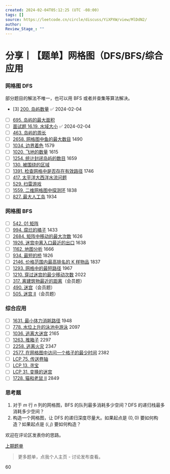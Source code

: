 ```yaml
---
created: 2024-02-04T05:12:25 (UTC -08:00)
tags: []
source: https://leetcode.cn/circle/discuss/YiXPXW/view/MlDdN2/
author: 
Review_Stage_: ""
---
```


# 分享丨【题单】网格图（DFS/BFS/综合应用
### 网格图 DFS

部分题目的解法不唯一，也可以用 BFS 或者并查集等算法解决。

- [3] [200\. 岛屿数量](https://leetcode.cn/problems/number-of-islands/) ✅ 2024-02-04
- [ ] [695\. 岛屿的最大面积](https://leetcode.cn/problems/max-area-of-island/)
- [ ] [面试题 16.19. 水域大小](https://leetcode.cn/problems/pond-sizes-lcci/) ✅ 2024-02-04
- [ ] [463\. 岛屿的周长](https://leetcode.cn/problems/island-perimeter/)
- [ ] [2658\. 网格图中鱼的最大数目](https://leetcode.cn/problems/maximum-number-of-fish-in-a-grid/) 1490
- [ ] [1034\. 边界着色](https://leetcode.cn/problems/coloring-a-border/) 1579
- [ ] [1020\. 飞地的数量](https://leetcode.cn/problems/number-of-enclaves/) 1615
- [ ] [1254\. 统计封闭岛屿的数目](https://leetcode.cn/problems/number-of-closed-islands/) 1659
- [ ] [130\. 被围绕的区域](https://leetcode.cn/problems/surrounded-regions/)
- [ ] [1391\. 检查网格中是否存在有效路径](https://leetcode.cn/problems/check-if-there-is-a-valid-path-in-a-grid/) 1746
- [ ] [417\. 太平洋大西洋水流问题](https://leetcode.cn/problems/pacific-atlantic-water-flow/)
- [ ] [529\. 扫雷游戏](https://leetcode.cn/problems/minesweeper/)
- [ ] [1559\. 二维网格图中探测环](https://leetcode.cn/problems/detect-cycles-in-2d-grid/) 1838
- [ ] [827\. 最大人工岛](https://leetcode.cn/problems/making-a-large-island/) 1934

### 网格图 BFS

- [ ] [542\. 01 矩阵](https://leetcode.cn/problems/01-matrix/)
- [ ] [994\. 腐烂的橘子](https://leetcode.cn/problems/rotting-oranges/) 1433
- [ ] [2684\. 矩阵中移动的最大次数](https://leetcode.cn/problems/maximum-number-of-moves-in-a-grid/) 1626
- [ ] [1926\. 迷宫中离入口最近的出口](https://leetcode.cn/problems/nearest-exit-from-entrance-in-maze/) 1638
- [ ] [1162\. 地图分析](https://leetcode.cn/problems/as-far-from-land-as-possible/) 1666
- [ ] [934\. 最短的桥](https://leetcode.cn/problems/shortest-bridge/) 1826
- [ ] [2146\. 价格范围内最高排名的 K 样物品](https://leetcode.cn/problems/k-highest-ranked-items-within-a-price-range/) 1837
- [ ] [1293\. 网格中的最短路径](https://leetcode.cn/problems/shortest-path-in-a-grid-with-obstacles-elimination/) 1967
- [ ] [1210\. 穿过迷宫的最少移动次数](https://leetcode.cn/problems/minimum-moves-to-reach-target-with-rotations/) 2022
- [ ] [317\. 离建筑物最近的距离](https://leetcode.cn/problems/shortest-distance-from-all-buildings/)（会员题）
- [ ] [490\. 迷宫](https://leetcode.cn/problems/the-maze/)（会员题）
- [ ] [505\. 迷宫 II](https://leetcode.cn/problems/the-maze-ii/)（会员题）

### 综合应用

- [ ] [1631\. 最小体力消耗路径](https://leetcode.cn/problems/path-with-minimum-effort/) 1948
- [ ] [778\. 水位上升的泳池中游泳](https://leetcode.cn/problems/swim-in-rising-water/) 2097
- [ ] [1036\. 逃离大迷宫](https://leetcode.cn/problems/escape-a-large-maze/) 2165
- [ ] [1263\. 推箱子](https://leetcode.cn/problems/minimum-moves-to-move-a-box-to-their-target-location/) 2297
- [ ] [2258\. 逃离火灾](https://leetcode.cn/problems/escape-the-spreading-fire/) 2347
- [ ] [2577\. 在网格图中访问一个格子的最少时间](https://leetcode.cn/problems/minimum-time-to-visit-a-cell-in-a-grid/) 2382
- [ ] [LCP 75. 传送卷轴](https://leetcode.cn/problems/rdmXM7/)
- [ ] [LCP 13. 寻宝](https://leetcode.cn/problems/xun-bao/)
- [ ] [LCP 31. 变换的迷宫](https://leetcode-cn.com/problems/Db3wC1/)
- [ ] [1728\. 猫和老鼠 II](https://leetcode.cn/problems/cat-and-mouse-ii/) 2849

### 思考题

1.  对于 $m$ 行 $n$ 列的网格图，BFS 的队列最多消耗多少空间？DFS 的递归栈最多消耗多少空间？
2.  构造一个网格图，让 DFS 的递归深度尽量大。如果起点是 $(0,0)$ 要如何构造？如果起点是 $(i,j)$ 要如何构造？

欢迎在评论区发表你的思路。

[上期题单](https://leetcode.cn/circle/discuss/9oZFK9/)

> 更多题单，点我个人主页 - 讨论发布查看。

60
